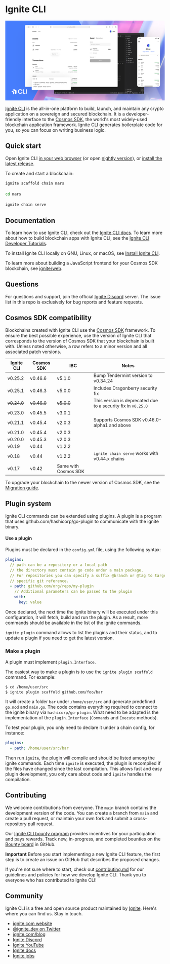 # Ignite CLI

![Ignite CLI](./assets/ignite-cli.png)

[Ignite CLI](https://ignite.com/cli) is the all-in-one platform to build,
launch, and maintain any crypto application on a sovereign and secured
blockchain. It is a developer-friendly interface to the [Cosmos
SDK](https://github.com/cosmos/cosmos-sdk), the world's most widely-used
blockchain application framework. Ignite CLI generates boilerplate code for you,
so you can focus on writing business logic.

## Quick start

Open Ignite CLI [in your web
browser](https://gitpod.io/#https://github.com/ignite/cli/tree/master) (or open
[nightly version](https://gitpod.io/#https://github.com/ignite/cli)), or
[install the latest release](https://docs.ignite.com/guide/install).

To create and start a blockchain:

```bash
ignite scaffold chain mars

cd mars

ignite chain serve
```

## Documentation

To learn how to use Ignite CLI, check out the [Ignite CLI
docs](https://docs.ignite.com). To learn more about how to build blockchain apps
with Ignite CLI, see the [Ignite CLI Developer
Tutorials](https://docs.ignite.com/guide).

To install Ignite CLI locally on GNU, Linux, or macOS, see [Install Ignite
CLI](https://docs.ignite.com/guide/install).

To learn more about building a JavaScript frontend for your Cosmos SDK
blockchain, see [ignite/web](https://github.com/ignite/web).

## Questions

For questions and support, join the official [Ignite
Discord](https://discord.gg/ignite) server. The issue list in this repo is
exclusively for bug reports and feature requests.

## Cosmos SDK compatibility

Blockchains created with Ignite CLI use the [Cosmos
SDK](https://github.com/cosmos/cosmos-sdk) framework. To ensure the best
possible experience, use the version of Ignite CLI that corresponds to the
version of Cosmos SDK that your blockchain is built with. Unless noted
otherwise, a row refers to a minor version and all associated patch versions.

| Ignite CLI  | Cosmos SDK  | IBC                  | Notes                                                         |
| ----------- | ----------- | -------------------- | ------------------------------------------------------------- |
| v0.25.2     | v0.46.6     | v5.1.0               | Bump Tendermint version to v0.34.24                           |
| v0.25.1     | v0.46.3     | v5.0.0               | Includes  Dragonberry security fix                            |
| ~~v0.24.0~~ | ~~v0.46.0~~ | ~~v5.0.0~~           | This version is deprecated due to a security fix in `v0.25.0` |
| v0.23.0     | v0.45.5     | v3.0.1               |                                                               |
| v0.21.1     | v0.45.4     | v2.0.3               | Supports Cosmos SDK v0.46.0-alpha1 and above                  |
| v0.21.0     | v0.45.4     | v2.0.3               |                                                               |
| v0.20.0     | v0.45.3     | v2.0.3               |                                                               |
| v0.19       | v0.44       | v1.2.2               |                                                               |
| v0.18       | v0.44       | v1.2.2               | `ignite chain serve` works with v0.44.x chains                |
| v0.17       | v0.42       | Same with Cosmos SDK |                                                               |

To upgrade your blockchain to the newer version of Cosmos SDK, see the
[Migration guide](https://docs.ignite.com/migration).

## Plugin system

Ignite CLI commands can be extended using plugins. A plugin is a program that
uses github.com/hashicorp/go-plugin to communicate with the ignite binary.

#### Use a plugin

Plugins must be declared in the `config.yml` file, using the following syntax:

```yaml
plugins:
  // path can be a repository or a local path
  // the directory must contain go code under a main package.
  // For repositories you can specify a suffix @branch or @tag to target a
  // specific git reference.
  - path: github.com/org/repo/my-plugin
    // Additional parameters can be passed to the plugin
    with:
      key: value
```

Once declared, the next time the ignite binary will be executed under this
configuration, it will fetch, build and run the plugin. As a result, more
commands should be available in the list of the ignite commands.

`ignite plugin` command allows to list the plugins and their status, and to
update a plugin if you need to get the latest version.

### Make a plugin

A plugin must implement `plugin.Interface`.

The easiest way to make a plugin is to use the `ignite plugin scaffold` command.
For example:

```
$ cd /home/user/src
$ ignite plugin scaffold github.com/foo/bar
```

It will create a folder `bar` under `/home/user/src` and generate predefined
`go.mod` and `main.go`. The code contains everything required to connect to the
ignite binary via `hashicorp/go-plugin`. What need to be adapted is the
implementation of the `plugin.Interface` (`Commands` and `Execute` methods).

To test your plugin, you only need to declare it under a chain config, for
instance:

```yaml
plugins:
  - path: /home/user/src/bar
```

Then run `ignite`, the plugin will compile and should be listed among the ignite
commands. Each time `ignite` is executed, the plugin is recompiled if the files
have changed since the last compilation. This allows fast and easy plugin
development, you only care about code and `ignite` handles the compilation.

## Contributing

We welcome contributions from everyone. The `main` branch contains the
development version of the code. You can create a branch from `main` and
create a pull request, or maintain your own fork and submit a cross-repository
pull request.

Our [Ignite CLI bounty program](https://docs.ignite.com/bounty) provides
incentives for your participation and pays rewards. Track new, in-progress, and
completed bounties on the [Bounty
board](https://github.com/ignite/cli/projects/5) in GitHub.

**Important** Before you start implementing a new Ignite CLI feature, the first
step is to create an issue on GitHub that describes the proposed changes.

If you're not sure where to start, check out [contributing.md](contributing.md)
for our guidelines and policies for how we develop Ignite CLI. Thank you to
everyone who has contributed to Ignite CLI!

## Community

Ignite CLI is a free and open source product maintained by
[Ignite](https://ignite.com). Here's where you can find us. Stay in touch.

* [ignite.com website](https://ignite.com)
* [@ignite\_dev on Twitter](https://twitter.com/ignite_dev)
* [ignite.com/blog](https://ignite.com/blog)
* [Ignite Discord](https://discord.com/invite/ignite)
* [Ignite YouTube](https://www.youtube.com/@ignitehq)
* [Ignite docs](https://docs.ignite.com)
* [Ignite jobs](https://ignite.com/careers)
